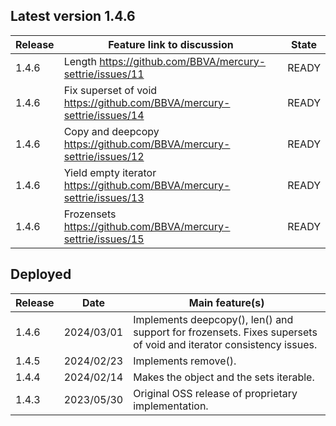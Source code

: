 ## Latest version 1.4.6

| Release  | Feature link to discussion | State |
| -------- | -------------------------- | ----- |
| 1.4.6 | Length https://github.com/BBVA/mercury-settrie/issues/11 | READY |
| 1.4.6 | Fix superset of void https://github.com/BBVA/mercury-settrie/issues/14 | READY |
| 1.4.6 | Copy and deepcopy https://github.com/BBVA/mercury-settrie/issues/12 | READY |
| 1.4.6 | Yield empty iterator https://github.com/BBVA/mercury-settrie/issues/13 | READY |
| 1.4.6 | Frozensets https://github.com/BBVA/mercury-settrie/issues/15 | READY |

## Deployed

| Release  | Date | Main feature(s) |
| -------- | ---- | --------------- |
| 1.4.6 | 2024/03/01 | Implements deepcopy(), len() and support for frozensets. Fixes supersets of void and iterator consistency issues. |
| 1.4.5 | 2024/02/23 | Implements remove(). |
| 1.4.4 | 2024/02/14 | Makes the object and the sets iterable. |
| 1.4.3 | 2023/05/30 | Original OSS release of proprietary implementation. |
